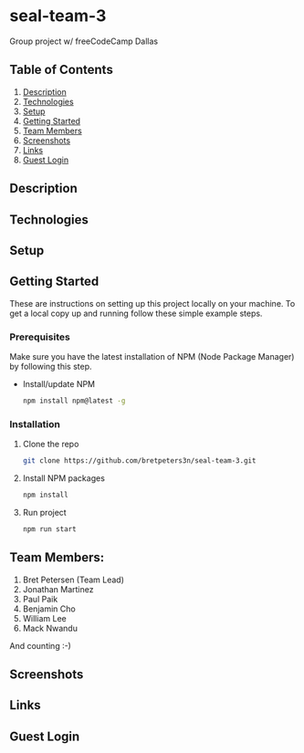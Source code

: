 # seal-team-3
Group project w/ freeCodeCamp Dallas

## Table of Contents

1. [Description](#description)
2. [Technologies](#technologies)
3. [Setup](#setup)
3. [Getting Started](#getting-started)
4. [Team Members](#team-members)
5. [Screenshots](#screenshots)
6. [Links](#links)
7. [Guest Login](#guest-login)

## Description

## Technologies

## Setup

## Getting Started
These are instructions on setting up this project locally on your machine. To get a local copy up and running follow these simple example steps.


### Prerequisites
Make sure you have the latest installation of NPM (Node Package Manager) by following this step.
* Install/update NPM
   ```sh
   npm install npm@latest -g
   ```


### Installation
1. Clone the repo
   ```sh
   git clone https://github.com/bretpeters3n/seal-team-3.git
   ```
2. Install NPM packages
   ```sh
   npm install
   ```
3. Run project
   ```sh
   npm run start
   ```

## Team Members:
1. Bret Petersen (Team Lead)
2. Jonathan Martinez
3. Paul Paik
4. Benjamin Cho
5. William Lee
6. Mack Nwandu

And counting :-)


## Screenshots

## Links

## Guest Login